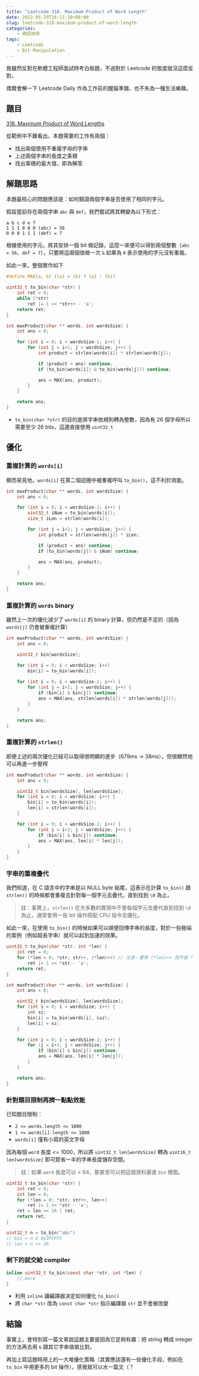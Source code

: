 ```yaml
---
title: "Leetcode 318. Maximum Product of Word Length"
date: 2022-05-29T16:11:18+08:00
slug: leetcode-318-maximum-product-of-word-length
categories:
    - 資訊技術
tags:
    - Leetcode
    - Bit Manipulation
---
```


我雖然反對在軟體工程師面試時考白板題，不過對於 Leetcode 的態度就沒這麼反對。

偶爾會解一下 Leetcode Daily 作為工作前的醒腦準備，也不失為一種生活樂趣。

## 題目

[318. Maximum Product of Word Lengths](https://leetcode.com/problems/maximum-product-of-word-lengths)

從範例中不難看出，本題需要的工作有兩個：

- 找出兩個使用不重複字母的字串
- 上述兩個字串的長度之乘積
- 找出乘積的最大值，即為解答

## 解題思路

本題最核心的問題應該是：如何驗證兩個字串是否使用了相同的字元。

假設當前存在兩個字串 `abc` 與 `def`，我們嘗試將其轉變為以下形式：

```
a b c d e f
1 1 1 0 0 0 (abc) = 56
0 0 0 1 1 1 (def) = 7
```

根據使用的字元，將其安排一個 bit 做記錄，這麼一來便可以得到兩個整數（`abc = 56`、`def = 7`），只要將這兩個值做一次 `&` 如果為 `0` 表示使用的字元沒有重複。

如此一來，整個實作如下

```c
#define MAX(a, b) ((a) > (b) ? (a) : (b))

uint32_t to_bin(char *str) {
    int ret = 0;
    while (*str) 
        ret |= 1 << *str++ - 'a';
    return ret;
}

int maxProduct(char ** words, int wordsSize) {
    int ans = 0;

    for (int i = 0; i < wordsSize-1; i++) {
        for (int j = i+1; j < wordsSize; j++) {
            int product = strlen(words[i]) * strlen(words[j]);

            if (product < ans) continue;
            if (to_bin(words[i]) & to_bin(words[j])) continue;

            ans = MAX(ans, product);
        }
    }

    return ans;
}
```

- `to_bin(char *str)` 的目的是將字串依規則轉為整數，因為有 26 個字母所以需要至少 26 bits，這邊直接使用 `uint32_t`

## 優化

### 重複計算的 `words[i]`

顯而易見地，`words[i]` 在第二個迴圈中被重複呼叫 `to_bin()`，這不利於效能。

```c
int maxProduct(char ** words, int wordsSize) {
    int ans = 0;

    for (int i = 0; i < wordsSize-1; i++) {
        uint32_t iNum = to_bin(words[i]);
        size_t iLen = strlen(words[i]);

        for (int j = i+1; j < wordsSize; j++) {
            int product = strlen(words[j]) * iLen;

            if (product < ans) continue;
            if (to_bin(words[j]) & iNum) continue;

            ans = MAX(ans, product);
        }
    }

    return ans;
}
```

### 重複計算的 `words` binary

雖然上一次的優化減少了 `words[i]` 的 binary 計算，但仍然是不足的（因為 `words[j]` 仍會被重複計算）

```c
int maxProduct(char ** words, int wordsSize) {
    int ans = 0;

    uint32_t bin[wordsSize];

    for (int i = 0; i < wordsSize; i++)
        bin[i] = to_bin(words[i]);
    
    for (int i = 0; i < wordsSize-1; i++) {
        for (int j = i+1; j < wordsSize; j++) {
            if (bin[i] & bin[j]) continue;
            ans = MAX(ans, strlen(words[i]) * strlen(words[j]));
        }
    }

    return ans;
}
```

### 重複計算的 `strlen()`

即便上述的兩次優化已經可以取得很明顯的進步（679ms -> 38ms），但很顯然地可以再進一步壓榨

```c
int maxProduct(char ** words, int wordsSize) {
    int ans = 0;

    uint32_t bin[wordsSize], len[wordsSize];
    for (int i = 0; i < wordsSize; i++) {
        bin[i] = to_bin(words[i]);
        len[i] = strlen(words[i]);
    }

    for (int i = 0; i < wordsSize-1; i++) {
        for (int j = i+1; j < wordsSize; j++) {
            if (bin[i] & bin[j]) continue;
            ans = MAX(ans, len[i] * len[j]);
        }
    }
}
```

### 字串的重複疊代

我們知道，在 C 語言中的字串是以 NULL byte 結尾，這表示在計算 `to_bin()` 跟 `strlen()` 的時候都會重複去針對每一個字元去疊代，直到找到 `\0` 為止。

> 註：事實上，`strlen()` 在大多數的實現中不會每個字元去疊代直到找到 `\0` 為止，通常會用一些 bit 操作搭配 CPU 指令去優化。

如此一來，在使用 `to_bin()` 的時候如果可以順便回傳字串的長度，對於一些極端的案例（例如超長字串）就可以起到加速的效果。

```c
uint32_t to_bin(char *str, int *len) {
    int ret = 0;
    for (*len = 0; *str; str++, (*len)++) // 注意：要用 (*len)++ 而不是 *len++
        ret |= 1 << *str - 'a';
    return ret;
}

int maxProduct(char ** words, int wordsSize) {
    int ans = 0;

    uint32_t bin[wordsSize], len[wordsSize];
    for (int i = 0; i < wordsSize; i++) {
        int sz;
        bin[i] = to_bin(words[i], &sz);
        len[i] = sz;
    }

    for (int i = 0; i < wordsSize-1; i++) {
        for (j = i+1; j < wordsSize; j++) {
            if (bin[i] & bin[j]) continue;
            ans = MAX(ans, len[i] * len[j]);
        }
    }

    return ans;
}
```

### 針對題目限制再擠一點點效能

已知題目限制：

- `2 <= words.length <= 1000`
- `1 <= words[i].length <= 1000`
- `words[i]` 僅有小寫的英文字母

因為每個 `word` 長度 <= 1000，所以將 `uint32_t len[wordsSize]` 轉為 `uint16_t len[wordsSize]` 即可節省一半的字串長度儲存空間。

> 註：如果 `word` 長度可以 < 64，那甚至可以把這個資料塞進 `bin` 裡面。

```c
uint32_t to_bin(char *str) {
    int ret = 0;
    int len = 0;
    for (*len = 0; *str; str++, len++)
        ret |= 1 << *str - 'a';
    ret = len << 26 | ret;
    return ret;
}

uint32_t n = to_bin("abc")
// bin = n & 0x3FFFFF
// len = n >> 26
```

### 剩下的就交給 compiler

```c
inline uint32_t to_bin(const char *str, int *len) {
    // more
}
```

- 利用 `inline` 讓編譯器決定如何優化 `to_bin()`
- 將 `char *str` 改為 `const char *str` 指示編譯器 `str` 並不會被改變

## 結論

事實上，會特別寫一篇文章說這題主要是因為它足夠有趣：把 string 轉成 integer 的方法再去用 `&` 跟其它字串值做比對。

再加上寫這題時用上的一大堆優化策略（其實應該還有一些優化手段，例如在 `to_bin` 中用更多的 bit 操作），感覺就可以水一篇文（？